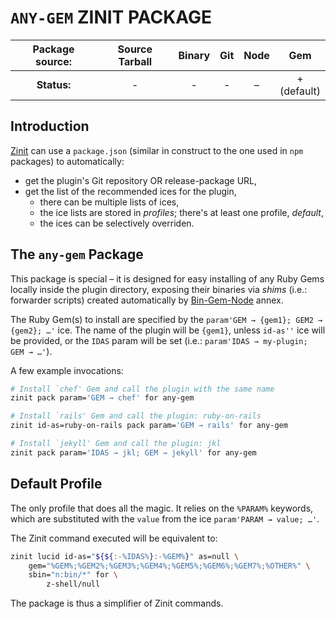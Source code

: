 # `ANY-GEM` ZINIT PACKAGE

| **Package source:** | Source Tarball | Binary | Git | Node |       Gem        |
|:-------------------:|:--------------:|:------:|:---:|:----:|:----------------:|
|     **Status:**     |       -        |   -    |  -  |  –   | + <br> (default) |

## Introduction

[Zinit](https://github.com/z-shell/zinit) can use a `package.json`
(similar in construct to the one used in `npm` packages) to automatically:

- get the plugin's Git repository OR release-package URL,
- get the list of the recommended ices for the plugin,
  - there can be multiple lists of ices,
  - the ice lists are stored in *profiles*; there's at least one profile, *default*,
  - the ices can be selectively overriden.

## The `any-gem` Package

This package is special – it is designed for easy installing of any Ruby Gems
locally inside the plugin directory, exposing their binaries via *shims* (i.e.:
forwarder scripts) created automatically by
[Bin-Gem-Node](https://github.com/zinit/z-a-bin-gem-node) annex.

The Ruby Gem(s) to install are specified by the `param'GEM → {gem1}; GEM2 →
{gem2}; …'` ice. The name of the plugin will be `{gem1}`, unless `id-as''` ice
will be provided, or the `IDAS` param will be set (i.e.: `param'IDAS →
my-plugin; GEM → …'`).

A few example invocations:

```zsh
# Install `chef' Gem and call the plugin with the same name
zinit pack param='GEM → chef' for any-gem

# Install `rails' Gem and call the plugin: ruby-on-rails
zinit id-as=ruby-on-rails pack param='GEM → rails' for any-gem

# Install `jekyll' Gem and call the plugin: jkl
zinit pack param='IDAS → jkl; GEM → jekyll' for any-gem
```

## Default Profile

The only profile that does all the magic. It relies on the `%PARAM%` keywords,
which are substituted with the `value` from the ice `param'PARAM → value; …'`.

The Zinit command executed will be equivalent to:

```zsh
zinit lucid id-as="${${:-%IDAS%}:-%GEM%}" as=null \
    gem="%GEM%;%GEM2%;%GEM3%;%GEM4%;%GEM5%;%GEM6%;%GEM7%;%OTHER%" \
    sbin="n:bin/*" for \
        z-shell/null
```

The package is thus a simplifier of Zinit commands.

<!-- vim:set ft=markdown tw=80 fo+=an1 autoindent: -->
